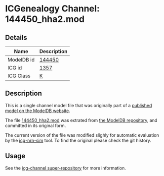 # ICGenealogy Channel: 144450\_hha2.mod

## Details

Name | Description
---- | -----------
ModelDB id | [144450](http://senselab.med.yale.edu/ModelDB/ShowModel.cshtml?model=144450)
ICG id | [1357](http://icg.neurotheory.ox.ac.uk/channels/1/1357)
ICG Class | [K](http://icg.neurotheory.ox.ac.uk/channels/1)

## Description

This is a single channel model file that was originally part of a [published model on the ModelDB website](http://senselab.med.yale.edu/mModelDB/ShowModel.cshtml?model=144450).


The file [144450\_hha2.mod](144450_hha2.mod) was extrated from [the ModelDB repository](http://senselab.med.yale.edu/ModelDB/ShowModel.cshtml?model=144450), and committed in its original form.

The current version of the file was modified slighly for automatic evaluation by the [icg-nrn-sim](https://github.com/icgenealogy/icg-nrn-sim) tool. To find the original please check the git history.


## Usage

See the [icg-channel super-repository](https://github.com/icgenealogy/icg-channels) for more information.